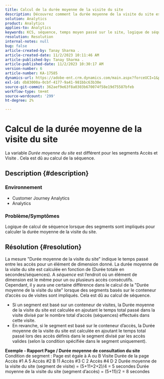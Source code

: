 ```yaml
---
title: Calcul de la durée moyenne de la visite du site
description: Découvrez comment la durée moyenne de la visite du site est calculée lorsque des segments basés sur le conteneur d’accès ou de visites sont impliqués.
solution: Analytics
product: Analytics
applies-to: Analytics
keywords: KCS, séquence, temps moyen passé sur le site, logique de séquence
resolution: Resolution
internal-notes: null
bug: false
article-created-by: Tanay Sharma .
article-created-date: 11/2/2023 10:11:46 AM
article-published-by: Tanay Sharma .
article-published-date: 11/2/2023 10:30:17 AM
version-number: 6
article-number: KA-17585
dynamics-url: https://adobe-ent.crm.dynamics.com/main.aspx?forceUCI=1&pagetype=entityrecord&etn=knowledgearticle&id=233d9035-6879-ee11-8179-6045bd006149
exl-id: db83000a-0cbf-4177-9a41-981bbc63b30e
source-git-commit: 362aef9e63f8a0303b670074f58e19d75587bfeb
workflow-type: tm+mt
source-wordcount: '299'
ht-degree: 2%

---
```


# Calcul de la durée moyenne de la visite du site


La variable *Durée moyenne du site* est différent pour les segments Accès et Visite . Cela est dû au calcul de la séquence.

## Description {#description}


### Environnement

- Customer Journey Analytics
- Analytics




### Problème/Symptômes

Logique de calcul de séquence lorsque des segments sont impliqués pour calculer la durée moyenne de la visite du site.


## Résolution {#resolution}


La mesure &quot;Durée moyenne de la visite du site&quot; indique le temps passé entre les accès pour un élément de dimension donné. La durée moyenne de la visite du site est calculée en fonction de (Durée totale en secondes/séquences). A *séquence* est l’endroit où un élément de dimension est le même pour un ou plusieurs accès consécutifs.
 
Cependant, il y aura une certaine différence dans le calcul de la &quot;Durée moyenne de la visite du site&quot; lorsque des segments basés sur le conteneur d’accès ou de visites sont impliqués. Cela est dû au calcul de séquence.

- Si un segment est basé sur un conteneur de visites, la Durée moyenne de la visite du site est calculée en ajoutant le temps total passé dans la visite divisé par le nombre total d’accès (séquences) effectués dans cette visite.
- En revanche, si le segment est basé sur le conteneur d’accès, la Durée moyenne de la visite du site est calculée en ajoutant le temps total passé lors des accès définis dans le segment divisé par les accès valides (selon la condition spécifiée dans le segment uniquement).


<b>Exemple - Rapport Page / Durée moyenne de consultation du site</b>
 
Condition de segment : Page est égale à A ou B Visite Durée de la page Accès #1 A 5 Accès #2 B 11 Accès #3 C 2 Accès #4 D 2 Durée moyenne de la visite du site (segment de visite) = (5+11+2+2)/4 = 5 secondes Durée moyenne de la visite du site (segment d’accès) = (5+11)/2 = 8 secondes
